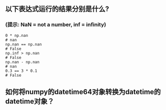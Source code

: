 ## 以下表达式运行的结果分别是什么?
### (提示: NaN = not a number, inf = infinity)

```{python}
0 * np.nan
# nan
np.nan == np.nan
# False
np.inf > np.nan
# False
np.nan - np.nan
# nan
0.3 == 3 * 0.1
# False
```

## 如何将numpy的datetime64对象转换为datetime的datetime对象？
```{python}

```
